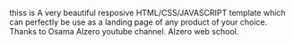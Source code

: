 thiss is A very beautiful resposive HTML/CSS/JAVASCRIPT template which can perfectly be use as a landing page of any product of your choice. 
Thanks to Osama Alzero youtube channel. Alzero web school.
